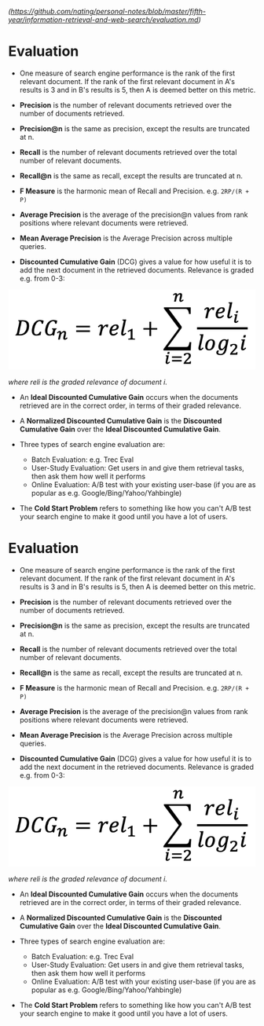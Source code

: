 
*(https://github.com/nating/personal-notes/blob/master/fifth-year/information-retrieval-and-web-search/evaluation.md)*

# Evaluation

* One measure of search engine performance is the rank of the first relevant document. If the rank of the first relevant document in A's results is 3 and in B's results is 5, then A is deemed better on this metric.

* **Precision** is the number of relevant documents retrieved over the number of documents retrieved.

* **Precision@n** is the same as precision, except the results are truncated at n.

* **Recall** is the number of relevant documents retrieved over the total number of relevant documents.

* **Recall@n** is the same as recall, except the results are truncated at n.

* **F Measure** is the harmonic mean of Recall and Precision. e.g. `2RP/(R + P)`

* **Average Precision** is the average of the precision@n values from rank positions where relevant documents were retrieved.

* **Mean Average Precision** is the Average Precision across multiple queries.

* **Discounted Cumulative Gain** (DCG) gives a value for how useful it is to add the next document in the retrieved documents. Relevance is graded e.g. from 0-3:

<img width="700" src="./assets/discounted-cumulative-gain.png" />

*where reli is the graded relevance of document i.*

* An **Ideal Discounted Cumulative Gain** occurs when the documents retrieved are in the correct order, in terms of their graded relevance.

* A **Normalized Discounted Cumulative Gain** is the **Discounted Cumulative Gain** over the **Ideal Discounted Cumulative Gain**.

* Three types of search engine evaluation are:
  * Batch Evaluation: e.g. Trec Eval
  * User-Study Evaluation: Get users in and give them retrieval tasks, then ask them how well it performs
  * Online Evaluation: A/B test with your existing user-base (if you are as popular as e.g. Google/Bing/Yahoo/Yahbingle)

* The **Cold Start Problem** refers to something like how you can't A/B test your search engine to make it good until you have a lot of users.

# Evaluation

* One measure of search engine performance is the rank of the first relevant document. If the rank of the first relevant document in A's results is 3 and in B's results is 5, then A is deemed better on this metric.

* **Precision** is the number of relevant documents retrieved over the number of documents retrieved.

* **Precision@n** is the same as precision, except the results are truncated at n.

* **Recall** is the number of relevant documents retrieved over the total number of relevant documents.

* **Recall@n** is the same as recall, except the results are truncated at n.

* **F Measure** is the harmonic mean of Recall and Precision. e.g. `2RP/(R + P)`

* **Average Precision** is the average of the precision@n values from rank positions where relevant documents were retrieved.

* **Mean Average Precision** is the Average Precision across multiple queries.

* **Discounted Cumulative Gain** (DCG) gives a value for how useful it is to add the next document in the retrieved documents. Relevance is graded e.g. from 0-3:

<img width="700" src="./assets/discounted-cumulative-gain.png" />

*where reli is the graded relevance of document i.*

* An **Ideal Discounted Cumulative Gain** occurs when the documents retrieved are in the correct order, in terms of their graded relevance.

* A **Normalized Discounted Cumulative Gain** is the **Discounted Cumulative Gain** over the **Ideal Discounted Cumulative Gain**.

* Three types of search engine evaluation are:
  * Batch Evaluation: e.g. Trec Eval
  * User-Study Evaluation: Get users in and give them retrieval tasks, then ask them how well it performs
  * Online Evaluation: A/B test with your existing user-base (if you are as popular as e.g. Google/Bing/Yahoo/Yahbingle)

* The **Cold Start Problem** refers to something like how you can't A/B test your search engine to make it good until you have a lot of users.
